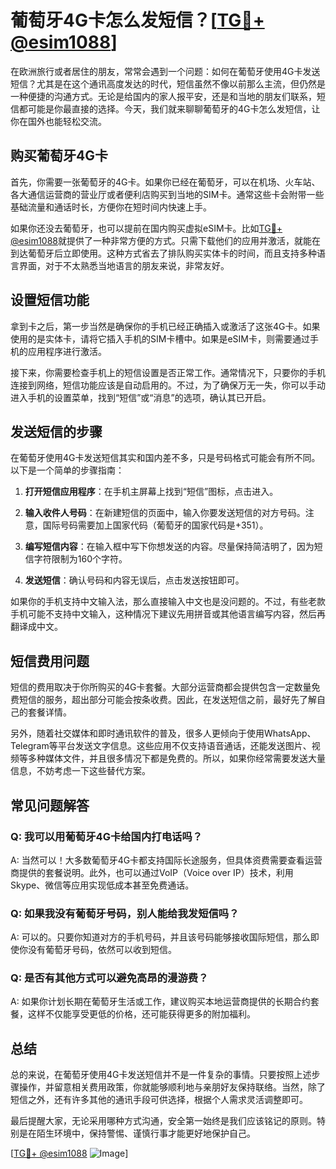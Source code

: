 # 葡萄牙4G卡怎么发短信？[[TG💪+ @esim1088](https://t.me/s/esim1088)]

在欧洲旅行或者居住的朋友，常常会遇到一个问题：如何在葡萄牙使用4G卡发送短信？尤其是在这个通讯高度发达的时代，短信虽然不像以前那么主流，但仍然是一种便捷的沟通方式。无论是给国内的家人报平安，还是和当地的朋友们联系，短信都可能是你最直接的选择。今天，我们就来聊聊葡萄牙的4G卡怎么发短信，让你在国外也能轻松交流。

## 购买葡萄牙4G卡

首先，你需要一张葡萄牙的4G卡。如果你已经在葡萄牙，可以在机场、火车站、各大通信运营商的营业厅或者便利店购买到当地的SIM卡。通常这些卡会附带一些基础流量和通话时长，方便你在短时间内快速上手。

如果你还没去葡萄牙，也可以提前在国内购买虚拟eSIM卡。比如[TG💪+ @esim1088](https://t.me/s/esim1088)就提供了一种非常方便的方式。只需下载他们的应用并激活，就能在到达葡萄牙后立即使用。这种方式省去了排队购买实体卡的时间，而且支持多种语言界面，对于不太熟悉当地语言的朋友来说，非常友好。

## 设置短信功能

拿到卡之后，第一步当然是确保你的手机已经正确插入或激活了这张4G卡。如果使用的是实体卡，请将它插入手机的SIM卡槽中。如果是eSIM卡，则需要通过手机的应用程序进行激活。

接下来，你需要检查手机上的短信设置是否正常工作。通常情况下，只要你的手机连接到网络，短信功能应该是自动启用的。不过，为了确保万无一失，你可以手动进入手机的设置菜单，找到“短信”或“消息”的选项，确认其已开启。

## 发送短信的步骤

在葡萄牙使用4G卡发送短信其实和国内差不多，只是号码格式可能会有所不同。以下是一个简单的步骤指南：

1. **打开短信应用程序**：在手机主屏幕上找到“短信”图标，点击进入。
   
2. **输入收件人号码**：在新建短信的页面中，输入你要发送短信的对方号码。注意，国际号码需要加上国家代码（葡萄牙的国家代码是+351）。

3. **编写短信内容**：在输入框中写下你想发送的内容。尽量保持简洁明了，因为短信字符限制为160个字符。

4. **发送短信**：确认号码和内容无误后，点击发送按钮即可。

如果你的手机支持中文输入法，那么直接输入中文也是没问题的。不过，有些老款手机可能不支持中文输入，这种情况下建议先用拼音或其他语言编写内容，然后再翻译成中文。

## 短信费用问题

短信的费用取决于你所购买的4G卡套餐。大部分运营商都会提供包含一定数量免费短信的服务，超出部分可能会按条收费。因此，在发送短信之前，最好先了解自己的套餐详情。

另外，随着社交媒体和即时通讯软件的普及，很多人更倾向于使用WhatsApp、Telegram等平台发送文字信息。这些应用不仅支持语音通话，还能发送图片、视频等多种媒体文件，并且很多情况下都是免费的。所以，如果你经常需要发送大量信息，不妨考虑一下这些替代方案。

## 常见问题解答

### Q: 我可以用葡萄牙4G卡给国内打电话吗？
A: 当然可以！大多数葡萄牙4G卡都支持国际长途服务，但具体资费需要查看运营商提供的套餐说明。此外，也可以通过VoIP（Voice over IP）技术，利用Skype、微信等应用实现低成本甚至免费通话。

### Q: 如果我没有葡萄牙号码，别人能给我发短信吗？
A: 可以的。只要你知道对方的手机号码，并且该号码能够接收国际短信，那么即使你没有葡萄牙号码，依然可以收到短信。

### Q: 是否有其他方式可以避免高昂的漫游费？
A: 如果你计划长期在葡萄牙生活或工作，建议购买本地运营商提供的长期合约套餐，这样不仅能享受更低的价格，还可能获得更多的附加福利。

## 总结

总的来说，在葡萄牙使用4G卡发送短信并不是一件复杂的事情。只要按照上述步骤操作，并留意相关费用政策，你就能够顺利地与亲朋好友保持联络。当然，除了短信之外，还有许多其他的通讯手段可供选择，根据个人需求灵活调整即可。

最后提醒大家，无论采用哪种方式沟通，安全第一始终是我们应该铭记的原则。特别是在陌生环境中，保持警惕、谨慎行事才能更好地保护自己。

[[TG💪+ @esim1088](https://t.me/s/esim1088) ![Image](https://i.postimg.cc/4NQfJmqS/Snipaste-2025-05-13-00-14-12.png)]